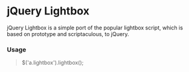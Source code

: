 jQuery Lightbox
===============

jQuery Lightbox is a simple port of the popular lightbox script, which is based on prototype and scriptaculous, to jQuery.

### Usage

> $('a.lightbox').lightbox();